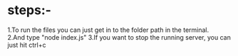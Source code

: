 #  steps:-  
1.To run the files you can just get in to the folder path in the terminal.  
2.And type "node index.js"
3.If you want to stop the running server, you can just hit ctrl+c
